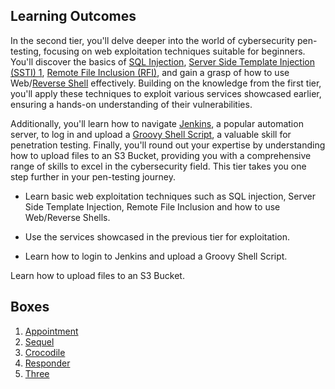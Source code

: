 ## Learning Outcomes

In the second tier, you'll delve deeper into the world of cybersecurity pen-testing, focusing on web exploitation techniques suitable for beginners. You'll discover the basics of [SQL Injection](../../../../3%20-%20Tags/Hacking%20Concepts/SQL%20Injection.md), [Server Side Template Injection (SSTI) 1](../../../../3%20-%20Tags/Hacking%20Concepts/Server%20Side%20Template%20Injection%20(SSTI)%201.md), [Remote File Inclusion (RFI)](../../../../3%20-%20Tags/Hacking%20Concepts/Remote%20File%20Inclusion%20(RFI).md), and gain a grasp of how to use Web/[Reverse Shell](../../../../3%20-%20Tags/Hacking%20Concepts/Reverse%20Shell.md) effectively. Building on the knowledge from the first tier, you'll apply these techniques to exploit various services showcased earlier, ensuring a hands-on understanding of their vulnerabilities.

Additionally, you'll learn how to navigate [Jenkins](../../../../3%20-%20Tags/Hacking%20Concepts/Jenkins.md), a popular automation server, to log in and upload a [Groovy Shell Script](../../../../3%20-%20Tags/Hacking%20Concepts/Groovy%20Shell%20Script.md), a valuable skill for penetration testing. Finally, you'll round out your expertise by understanding how to upload files to an S3 Bucket, providing you with a comprehensive range of skills to excel in the cybersecurity field. This tier takes you one step further in your pen-testing journey.

- Learn basic web exploitation techniques such as SQL injection, Server Side Template Injection, Remote File Inclusion and how to use Web/Reverse Shells.

- Use the services showcased in the previous tier for exploitation.

- Learn how to login to Jenkins and upload a Groovy Shell Script.

Learn how to upload files to an S3 Bucket.

## Boxes

1. [Appointment](./Appointment.md)
2. [Sequel](./Sequel.md)
3. [Crocodile](./Crocodile.md)
4. [Responder](./Responder.md)
5. [Three](./Three.md) 
